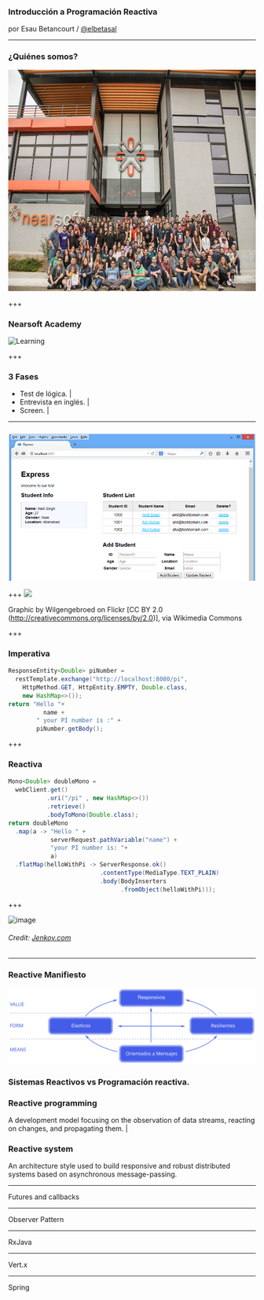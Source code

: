 ### Introducción a Programación Reactiva

por Esau Betancourt / [@elbetasal](https://twitter.com/elbetasal)

---
### ¿Quiénes somos?

<img src="assets/images/team.jpg" height="450px" >

+++
### Nearsoft Academy 

![Learning](https://media1.tenor.com/images/5b04f7e51bd8659b985b8aa4f86ffedc/tenor.gif?itemid=4472291)

+++ 
### 3 Fases

- Test de lógica. |
- Entrevista en inglés. |
- Screen. |

---

###  

![web](assets/images/web.png)

+++
<img src="https://bridgera.com/wp-content/uploads/2017/01/Internet_of_Things.jpg" height="450px" >

<label style="font-size: 14px;"> Graphic by Wilgengebroed on Flickr [CC BY 2.0 (http://creativecommons.org/licenses/by/2.0)], via Wikimedia Commons</label>

+++
### Imperativa

```java
ResponseEntity<Double> piNumber = 
  restTemplate.exchange("http://localhost:8080/pi", 
    HttpMethod.GET, HttpEntity.EMPTY, Double.class, 
    new HashMap<>());
return "Hello "+ 
          name + 
        " your PI number is :" + 
        piNumber.getBody();
```
+++

### Reactiva
```java
Mono<Double> doubleMono = 
  webClient.get()
           .uri("/pi" , new HashMap<>())
           .retrieve()
           .bodyToMono(Double.class);
return doubleMono
  .map(a -> "Hello " +
            serverRequest.pathVariable("name") + 
            "your PI number is: "+ 
            a)
  .flatMap(helloWithPi -> ServerResponse.ok()
                          .contentType(MediaType.TEXT_PLAIN)
                          .body(BodyInserters
                                .fromObject(helloWithPi)));
```

+++

![image](http://tutorials.jenkov.com/images/software-architecture/software-architecture-introduction-3.png)

###### Credit: [Jenkov.com](http://tutorials.jenkov.com/images/software-architecture/software-architecture-introduction-3.png)

---
### Reactive Manifiesto
![reactive](assets/images/reactive-traits-es.svg)

### Sistemas Reactivos vs Programación reactiva.

### Reactive programming
  A development model focusing on the observation of data streams, reacting on changes, and propagating them. |
### Reactive system
  An architecture style used to build responsive and robust distributed systems based on asynchronous message-passing.

---
Futures and callbacks

---
Observer Pattern

---
RxJava

---
Vert.x

---
Spring

